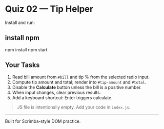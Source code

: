 # Quiz 02 — Tip Helper

Install and run:

## install npm

npm install
npm start

## Your Tasks

1. Read bill amount from `#bill` and tip % from the selected radio input.
2. Compute tip amount and total; render into `#tip-amount` and `#total`.
3. Disable the **Calculate** button unless the bill is a positive number.
4. When input changes, clear previous results.
5. Add a keyboard shortcut: Enter triggers calculate.

> JS file is intentionally empty. Add your code in `index.js`.

---
Built for Scrimba-style DOM practice.

